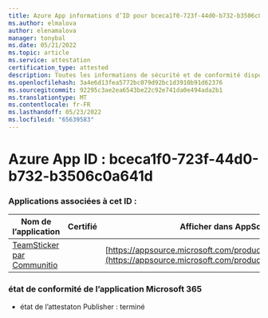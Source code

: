 ```yaml
---
title: Azure App informations d’ID pour bceca1f0-723f-44d0-b732-b3506c0a641d
ms.author: elmalova
author: elenamalova
manager: tonybal
ms.date: 05/21/2022
ms.topic: article
ms.service: attestation
certification_type: attested
description: Toutes les informations de sécurité et de conformité disponibles pour bceca1f0-723f-44d0-b732-b3506c0a641d.
ms.openlocfilehash: 3a4e6d13fea5772bc079d92bc1d3910b91d62376
ms.sourcegitcommit: 92295c3ae2ea6543be22c92e741da0e494ada2b1
ms.translationtype: MT
ms.contentlocale: fr-FR
ms.lasthandoff: 05/23/2022
ms.locfileid: "65639583"
---
```

# <a name="azure-app-id-bceca1f0-723f-44d0-b732-b3506c0a641d"></a>Azure App ID : bceca1f0-723f-44d0-b732-b3506c0a641d


### <a name="apps-associated-with-this-id"></a>Applications associées à cet ID :
| **Nom de l’application** | **Certifié** | **Afficher dans AppSource** |
|--------------|---------------|-----------------------|
| [TeamSticker par Communitio](../forward/WA200000894.md) |  | [https://appsource.microsoft.com/product/office/WA200000894](https://appsource.microsoft.com/product/office/WA200000894) |

### <a name="microsoft-365-app-compliance-status"></a>état de conformité de l’application Microsoft 365
- état de l’attestaton Publisher : terminé
